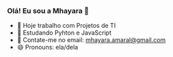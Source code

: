 ### Olá! Eu sou a Mhayara 👋

- 🔭 Hoje trabalho com Projetos de TI
- 🌱 Estudando Pyhton e JavaScript
- 💬 Contate-me no email: mhayara.amaral@gmail.com
- 😄 Pronouns: ela/dela

  
